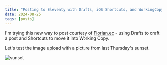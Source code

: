 ```yaml
---
title: "Posting to Eleventy with Drafts, iOS Shortcuts, and WorkingCopy"
date: 2024-08-25
tags: [posts]
---
```



I'm trying this new way to post courtesy of [Florian.ec](https://florian.ec/blog/post-to-eleventy-ios-drafts-shortcuts-working-copy) - using Drafts to craft a post and Shortcuts to move it into Working Copy.

Let's test the image upload with a picture from last Thursday's sunset.

![sunset](/post/2024-08-25-posting-to-eleventy-with-drafts-ios-shortcuts-and-workingcopy/sunset.jpeg)
